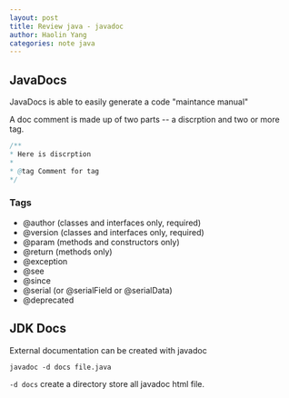 ```yaml
---
layout: post
title: Review java - javadoc
author: Haolin Yang
categories: note java
---
```


## JavaDocs
JavaDocs is able to easily generate a code "maintance manual"

A doc comment is made up of two parts -- a discrption and two or more tag.

```java
/**
* Here is discrption
*
* @tag Comment for tag
*/
```

### Tags
* @author (classes and interfaces only, required) 
* @version (classes and interfaces only, required)
* @param (methods and constructors only) 
* @return (methods only)
* @exception
* @see
* @since
* @serial (or @serialField or @serialData) 
* @deprecated

## JDK Docs

External documentation can be created with javadoc

```
javadoc -d docs file.java
```

`-d docs` create a directory store all javadoc html file. 
